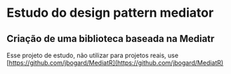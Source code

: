 # Estudo do design pattern mediator

## Criação de uma biblioteca baseada na Mediatr

Esse projeto de estudo, não utilizar para projetos reais, use [https://github.com/jbogard/MediatR](https://github.com/jbogard/MediatR)
